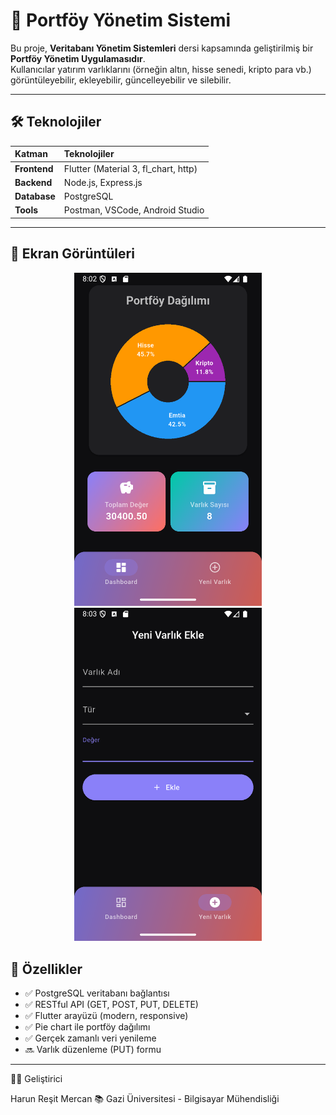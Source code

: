 # 💼 Portföy Yönetim Sistemi

Bu proje, **Veritabanı Yönetim Sistemleri** dersi kapsamında geliştirilmiş bir **Portföy Yönetim Uygulamasıdır**.  
Kullanıcılar yatırım varlıklarını (örneğin altın, hisse senedi, kripto para vb.) görüntüleyebilir, ekleyebilir, güncelleyebilir ve silebilir.

---

## 🛠️ Teknolojiler

| Katman       | Teknolojiler                         |
| :----------- | :----------------------------------- |
| **Frontend** | Flutter (Material 3, fl_chart, http) |
| **Backend**  | Node.js, Express.js                  |
| **Database** | PostgreSQL                           |
| **Tools**    | Postman, VSCode, Android Studio      |

---

## 📸 Ekran Görüntüleri

<p align="center">
  <img src="flutter/assets/3.0/1.png" alt="Ekran 1" width="300"/>
  <img src="flutter/assets/3.0/2.png" alt="Ekran 2" width="300"/>
  
</p>

## 🧩 Özellikler

- ✅ PostgreSQL veritabanı bağlantısı
- ✅ RESTful API (GET, POST, PUT, DELETE)
- ✅ Flutter arayüzü (modern, responsive)
- ✅ Pie chart ile portföy dağılımı
- ✅ Gerçek zamanlı veri yenileme
- 🔜 Varlık düzenleme (PUT) formu

---

👨‍💻 Geliştirici

Harun Reşit Mercan
📚 Gazi Üniversitesi - Bilgisayar Mühendisliği
